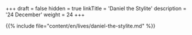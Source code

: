 +++
draft = false
hidden = true
linkTitle = 'Daniel the Stylite'
description = '24 December'
weight = 24
+++

{{% include file="content/en/lives/daniel-the-stylite.md" %}}
